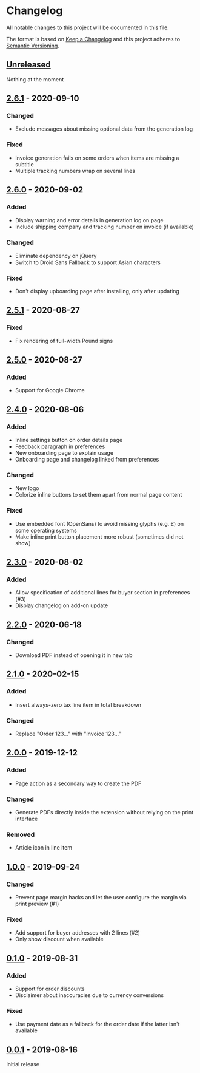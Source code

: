# Changelog

All notable changes to this project will be documented in this file.

The format is based on [Keep a Changelog] and this project adheres to [Semantic Versioning].

## [Unreleased]

Nothing at the moment

## [2.6.1] - 2020-09-10

### Changed

- Exclude messages about missing optional data from the generation log

### Fixed

- Invoice generation fails on some orders when items are missing a subtitle
- Multiple tracking numbers wrap on several lines

## [2.6.0] - 2020-09-02

### Added

- Display warning and error details in generation log on page
- Include shipping company and tracking number on invoice (if available)

### Changed

- Eliminate dependency on jQuery
- Switch to Droid Sans Fallback to support Asian characters

### Fixed

- Don't display upboarding page after installing, only after updating

## [2.5.1] - 2020-08-27

### Fixed

- Fix rendering of full-width Pound signs

## [2.5.0] - 2020-08-27

### Added

- Support for Google Chrome

## [2.4.0] - 2020-08-06

### Added

- Inline settings button on order details page
- Feedback paragraph in preferences
- New onboarding page to explain usage
- Onboarding page and changelog linked from preferences

### Changed

- New logo
- Colorize inline buttons to set them apart from normal page content

### Fixed

- Use embedded font (OpenSans) to avoid missing glyphs (e.g. £) on some operating systems
- Make inline print button placement more robust (sometimes did not show)

## [2.3.0] - 2020-08-02

### Added

- Allow specification of additional lines for buyer section in preferences (#3)
- Display changelog on add-on update

## [2.2.0] - 2020-06-18

### Changed

- Download PDF instead of opening it in new tab

## [2.1.0] - 2020-02-15

### Added

- Insert always-zero tax line item in total breakdown

### Changed

- Replace "Order 123..." with "Invoice 123..."

## [2.0.0] - 2019-12-12

### Added

- Page action as a secondary way to create the PDF

### Changed

- Generate PDFs directly inside the extension without relying on the print interface

### Removed

- Article icon in line item

## [1.0.0] - 2019-09-24

### Changed

- Prevent page margin hacks and let the user configure the margin via print preview (#1)

### Fixed

- Add support for buyer addresses with 2 lines (#2)
- Only show discount when available

## [0.1.0] - 2019-08-31

### Added

- Support for order discounts
- Disclaimer about inaccuracies due to currency conversions

### Fixed

- Use payment date as a fallback for the order date if the latter isn't available

## [0.0.1] - 2019-08-16

Initial release

[Keep a Changelog]: https://keepachangelog.com/en/1.0.0/
[Semantic Versioning]: https://semver.org/spec/v2.0.0.html
[Unreleased]: https://nosuchdomain.mooo.com/git/doc/aliexpress-invoice-generator/compare/2.6.1...master
[2.6.1]: https://nosuchdomain.mooo.com/git/doc/aliexpress-invoice-generator/compare/2.6.0...2.6.1
[2.6.0]: https://nosuchdomain.mooo.com/git/doc/aliexpress-invoice-generator/compare/2.5.1...2.6.0
[2.5.1]: https://nosuchdomain.mooo.com/git/doc/aliexpress-invoice-generator/compare/2.5.0...2.5.1
[2.5.0]: https://nosuchdomain.mooo.com/git/doc/aliexpress-invoice-generator/compare/2.4.0...2.5.0
[2.4.0]: https://nosuchdomain.mooo.com/git/doc/aliexpress-invoice-generator/compare/2.3.0...2.4.0
[2.3.0]: https://nosuchdomain.mooo.com/git/doc/aliexpress-invoice-generator/compare/2.2.0...2.3.0
[2.2.0]: https://nosuchdomain.mooo.com/git/doc/aliexpress-invoice-generator/compare/2.1.0...2.2.0
[2.1.0]: https://nosuchdomain.mooo.com/git/doc/aliexpress-invoice-generator/compare/2.0.0...2.1.0
[2.0.0]: https://nosuchdomain.mooo.com/git/doc/aliexpress-invoice-generator/compare/1.0.0...2.0.0
[1.0.0]: https://nosuchdomain.mooo.com/git/doc/aliexpress-invoice-generator/compare/0.1.0...1.0.0
[0.1.0]: https://nosuchdomain.mooo.com/git/doc/aliexpress-invoice-generator/compare/0.0.1...0.1.0
[0.0.1]: https://nosuchdomain.mooo.com/git/doc/aliexpress-invoice-generator/src/tag/0.0.1
